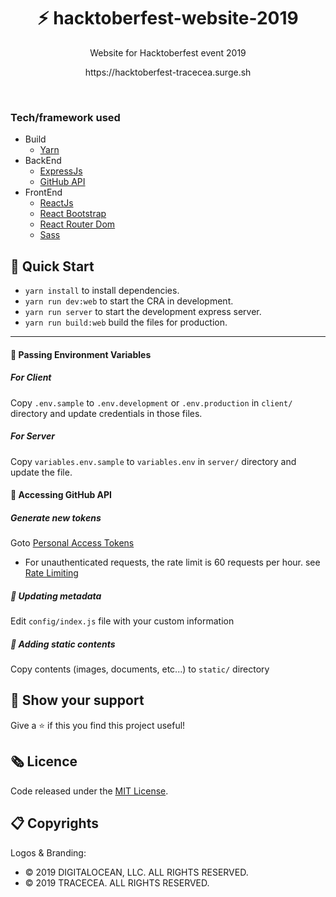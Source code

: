 <h1 align="center">⚡️ hacktoberfest-website-2019</h1>
<p align="center">Website for Hacktoberfest event 2019</p>
<p align="center">https://hacktoberfest-tracecea.surge.sh</p>
<br>

### Tech/framework used

- Build
     - [Yarn](https://yarnpkg.com/lang/en/)
- BackEnd
    - [ExpressJs](https://expressjs.com/)
    - [GitHub API](https://github.com/octokit/rest.js/)
- FrontEnd
    - [ReactJs](https://reactjs.org/)
    - [React Bootstrap](https://react-bootstrap.github.io/)
    - [React Router Dom](https://www.npmjs.com/package/react-router-dom)
    - [Sass](https://sass-lang.com/)
 
## 🚀 Quick Start

- `yarn install` to install dependencies.
- `yarn run dev:web` to start the CRA in development.
- `yarn run server` to start the development express server.
- `yarn run build:web` build the files for production.

<hr />

#### 🌟 Passing Environment Variables

##### For Client

Copy `.env.sample` to `.env.development` or `.env.production` in `client/` directory and update credentials in those files.

##### For Server

Copy `variables.env.sample` to `variables.env` in `server/` directory and update the file.

#### 🌟 Accessing GitHub API

##### Generate new tokens

Goto [Personal Access Tokens](https://github.com/settings/tokens)

- For unauthenticated requests, the rate limit is 60 requests per
  hour.
  see [Rate Limiting](https://developer.github.com/v3/#rate-limiting)

##### 🌟 Updating metadata

Edit `config/index.js` file with your custom information

##### 🌟 Adding static contents

Copy contents (images, documents, etc...) to `static/` directory

## 🖤 Show your support

Give a ⭐ if this you find this project useful!

## 🗞 Licence

Code released under the [MIT License](LICENSE).

## 📋 Copyrights

Logos & Branding:

- © 2019 DIGITALOCEAN, LLC. ALL RIGHTS RESERVED.
- © 2019 TRACECEA. ALL RIGHTS RESERVED.
